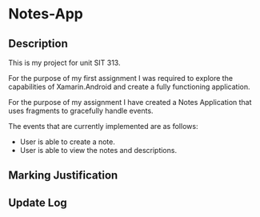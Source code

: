 # Notes-App

## Description

This is my project for unit SIT 313.

For the purpose of my first assignment I was required to explore the capabilities of Xamarin.Android and create a fully functioning application.

For the purpose of my assignment I have created a Notes Application that uses fragments to gracefully handle events.

The events that are currently implemented are as follows:

- User is able to create a note.
- User is able to view the notes and descriptions. 

## Marking Justification

## Update Log
